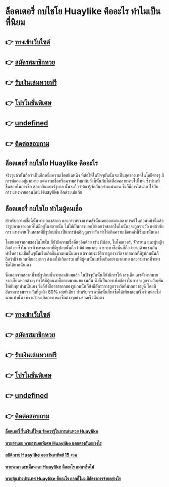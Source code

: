 # ล็อตเตอรี่ กบไชโย Huaylike คืออะไร ทำไมเป็นที่นิยม

## 👉 [ทางเข้าเว็บไซต์](https://bit.ly/3LqQUsr)
## 👉 [สมัครสมาชิกหวย](https://bit.ly/3SbHyTo)
## 👉 [รับเงินเล่นหวยฟรี](https://bit.ly/3SbHyTo)
## 👉 [โปรโมชั่นพิเศษ](https://bit.ly/3SbHyTo)
## 👉 [undefined](https://bit.ly/3SbHyTo)
## 👉 [ติดต่อสอบถาม](https://bit.ly/3SbHyTo)

## ล็อตเตอรี่ กบไชโย Huaylike คืออะไร
จริงๆแล้วนั้นถือว่าเป็นอีกหนึ่งความเชื่อชนิดหนึ่ง ที่ต่อให้ในปัจจุบันนั้นจะเป็นยุคของเทคโนโลยีต่างๆ มีการพัฒนาอยู่มากมาย แต่ความเชื่อหรือความศรัทธากับสิ่งนี้นั้นกับไม่เสื่อมคลายหายไปไหน ซึ่งท่านที่ชื่นชอบในการซื้อ สลากกินแบ่งรัฐบาล นั้นจะถือว่าต้องรู้จักกันอย่างแน่นอน ซึ่งก็มีการได้นำมาใช้กับการ แทงหวยออนไลน์ Huaylike อีกด้วยเช่นกัน

## ล็อตเตอรี่ กบไชโย ทำไมผู้คนเชื่อ
สำหรับความเชื่อนี้นั้นทาง กองสลาก และกระทรวงการคลังนั้นเคยออกมาแถลงการณ์ในก่อนหน้านี้แล้ว ว่ารูปภาพของกบที่ได้มีอยู่ในสลากนั้น ไม่ใช่เป็นการบอกใบ้เลยว่าสลากในใบนั้นๆจะถูกรางวัล แต่ถ้ากับการ แทงหวย ในสลากที่มีรูปกบนั้น เป็นการบังเอิญถูกรางวัล ทำให้เกิดความเชื่อเหล่านี้ขึ้นมานั่นเอง

โดยนอกจากกบของไชโยนั้น ก็ยังมีความเชื่ออื่นๆอีกด้วย เช่น ผีน้อย, ใบโคลเวอร์, จักรยาน และผู้หญิงอีกด้วย ซึ่งในการที่จะหาสลากที่มีรูปกบนั้นถือว่ามีน้อยมากๆ การจะหาซื้อนั้นก็ถือว่ายากด้วยเช่นกัน ทำให้ความเชื่ออื่นๆนั้นเริ่มเกิดขึ้นมาแทนนั่นเอง แต่จากประวัติการถูกรางวัลจากสลากที่มีรูปกบนั้นก็ถือว่ามีจำนวนที่เยอะมากๆ ส่งผลให้เกิดกระแสที่มีผู้คนนั้นแห่ซื้อกันอย่างมากมาย และสามารถที่จะหาซื้อได้ยากนั่นเอง

ซึ่งนอกจากสลากที่จะมีรูปกบนั้นจะยอดนิยมแล้ว ในปัจจุบันนั้นก็ยังมีการให้ เลขเด็ด เลขดังมากมาย จากเซียนหวยต่างๆ ทำให้มีผู้คนมาซื้อตามมากมายเช่นกัน ซึ่งก็เป็นการเพิ่มอัตราในการจะถูกรางวัลเพิ่มให้กับทุกท่านนั่นเอง ซึ่งก็ยังถือว่าสลากของรูปกบนั้นก็ยังมีอัตราการถูกรางวัลที่มากกว่าอยู่ดี โดยมีอัตราการชนะรางวัลที่สูงถึง 80% เลยทีเดียว สำหรับการหาซื้อนั้นก็หาซื้อได้เพียงตอนเริ่มจำหน่ายไม่นานเท่านั้น เพราะว่าจะเกิดการเหมาซื้อต่างๆอย่างรวดเร็วนั่นเอง

## 👉 [ทางเข้าเว็บไซต์](https://bit.ly/3LqQUsr)
## 👉 [สมัครสมาชิกหวย](https://bit.ly/3SbHyTo)
## 👉 [รับเงินเล่นหวยฟรี](https://bit.ly/3SbHyTo)
## 👉 [โปรโมชั่นพิเศษ](https://bit.ly/3SbHyTo)
## 👉 [undefined](https://bit.ly/3SbHyTo)
## 👉 [ติดต่อสอบถาม](https://bit.ly/3SbHyTo)

#### [ล็อตเตอรี่ ขึ้นเงินที่ไหน ข้อควรรู้ในการเล่นหวย Huaylike](https://atom.io/themes/ล็อตเตอรี่%20ขึ้นเงินที่ไหน%20ข้อควรรู้ในการเล่นหวย%20Huaylike)
#### [หวยฮานอย หวยฮานอยพิเศษ Huaylike แตกต่างกันอย่างไร](https://atom.io/themes/หวยฮานอย%20หวยฮานอยพิเศษ%20Huaylike%20แตกต่างกันอย่างไร)
#### [สถิติ หวย Huaylike ออกวันอาทิตย์ 15 งวด](https://atom.io/themes/สถิติ%20หวย%20Huaylike%20ออกวันอาทิตย์%2015%20งวด)
#### [หวยนาคา เลขเด็ดนาคา Huaylike คืออะไร แม่นหรือไม่](https://atom.io/themes/หวยนาคา%20เลขเด็ดนาคา%20Huaylike%20คืออะไร%20แม่นหรือไม่)
#### [หวยหุ้นต่างประเทศ Huaylike คืออะไร ออกกี่โมง มีอัตราการจ่ายอย่างไร](https://atom.io/themes/หวยหุ้นต่างประเทศ%20Huaylike%20คืออะไร%20ออกกี่โมง%20มีอัตราการจ่ายอย่างไร)